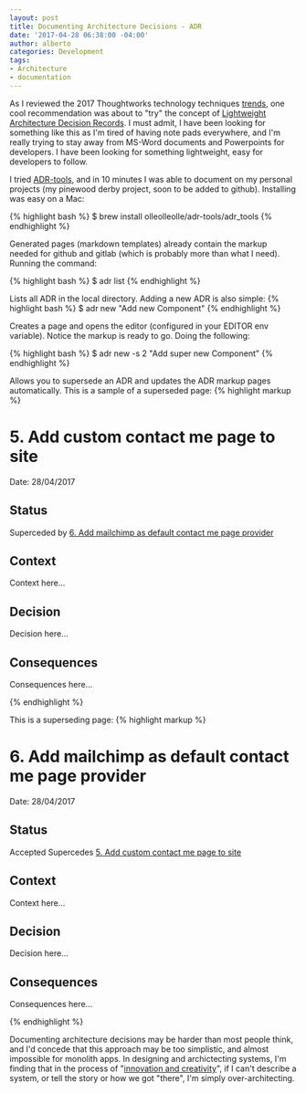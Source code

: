 ```yaml
---
layout: post
title: Documenting Architecture Decisions - ADR
date: '2017-04-28 06:38:00 -04:00'
author: alberto
categories: Development
tags:
- Architecture
- documentation
---
```


As I reviewed the 2017 Thoughtworks technology techniques <a href="https://www.thoughtworks.com/radar/techniques" target="_blank">trends</a>, one cool recommendation was about to "try" the concept of <a href="https://www.thoughtworks.com/radar/techniques/evolutionary-architecture" target="_blank">Lightweight Architecture Decision Records</a>. I must admit, I have been looking for something like this as I'm tired of having note pads everywhere, and I'm really trying to stay away from MS-Word documents and Powerpoints for developers. I have been looking for something lightweight, easy for developers to follow.

I tried <a href="https://github.com/npryce/adr-tools" target="_blank">ADR-tools</a>, and in 10 minutes I was able to document on my personal projects (my pinewood derby project, soon to be added to github). Installing was easy on a Mac:

{% highlight bash  %}
  $ brew install olleolleolle/adr-tools/adr_tools
{% endhighlight %}

Generated pages (markdown templates) already contain the markup needed for github and gitlab (which is probably more than what I need). Running the command:

{% highlight bash  %}
  $ adr list
{% endhighlight %}

Lists all ADR in the local directory. Adding a new ADR is also simple:
{% highlight bash  %}
  $ adr new "Add new Component"
{% endhighlight %}

Creates a page and opens the editor (configured in your EDITOR env variable). Notice the markup is ready to go. Doing the following:

{% highlight bash  %}
  $ adr new -s 2 "Add super new Component"
{% endhighlight %}

Allows you to supersede an ADR and updates the ADR markup pages automatically. This is a sample of a superseded page:
{% highlight markup  %}
  # 5. Add custom contact me page to site
  Date: 28/04/2017

  ## Status
  Superceded by [6. Add mailchimp as default contact me page provider](0006-add-mailchimp-as-default-contact-me-page-provider.md)

  ## Context
  Context here...

  ## Decision
  Decision here...

  ## Consequences
  Consequences here...

{% endhighlight %}

This is a superseding page:
{% highlight markup  %}
  # 6. Add mailchimp as default contact me page provider
  Date: 28/04/2017

  ## Status
  Accepted
  Supercedes [5. Add custom contact me page to site](0005-add-custom-contact-me-page-to-site.md)

  ## Context
  Context here...

  ## Decision
  Decision here...

  ## Consequences
  Consequences here...

{% endhighlight %}

Documenting architecture decisions may be harder than most people think, and I'd concede that this approach may be too simplistic, and almost impossible for monolith apps. In designing and archictecting systems, I'm finding that in the process of "<a href="http://www.businessnewsdaily.com/6848-creativity-vs-innovation.html" target="_blank">innovation and creativity</a>", if I can't describe a system, or tell the story or how we got "there", I'm simply over-architecting.
